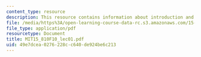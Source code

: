```yaml
---
content_type: resource
description: This resource contains information about introduction and company analysis.
file: /media/https%3A/open-learning-course-data-rc.s3.amazonaws.com/15-810-marketing-management-fall-2010/49e7dcea0276228cc640de924be6c213_MIT15_810F10_lec01.pdf
file_type: application/pdf
resourcetype: Document
title: MIT15_810F10_lec01.pdf
uid: 49e7dcea-0276-228c-c640-de924be6c213
---
```

